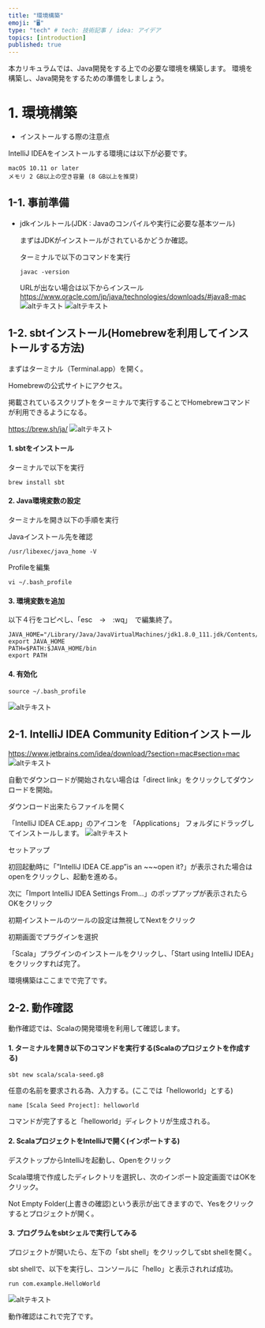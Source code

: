 ```yaml
---
title: "環境構築"
emoji: "🖥"
type: "tech" # tech: 技術記事 / idea: アイデア
topics: [introduction]
published: true
---
```

本カリキュラムでは、Java開発をする上での必要な環境を構築します。
環境を構築し、Java開発をするための準備をしましょう。

# 1. 環境構築
* インストールする際の注意点

IntelliJ IDEAをインストールする環境には以下が必要です。

    macOS 10.11 or later
    メモリ 2 GB以上の空き容量 (8 GB以上を推奨)


## 1-1. 事前準備
* jdkインルトール(JDK : Javaのコンパイルや実行に必要な基本ツール)

  まずはJDKがインストールがされているかどうか確認。

  ターミナルで以下のコマンドを実行

      javac -version

  URLが出ない場合は以下からインスール
  https://www.oracle.com/jp/java/technologies/downloads/#java8-mac
  ![altテキスト](/images/articles/1.png)
  ![altテキスト](/images/articles/2.png)

## 1-2. sbtインストール(Homebrewを利用してインストールする方法)
  まずはターミナル（Terminal.app）を開く。

  Homebrewの公式サイトにアクセス。

  掲載されているスクリプトをターミナルで実行することでHomebrewコマンドが利用できるようになる。

  https://brew.sh/ja/
  ![altテキスト](/images/articles/5.png)


  #### 1. sbtをインストール
  ターミナルで以下を実行

    brew install sbt

  #### 2. Java環境変数の設定

  ターミナルを開き以下の手順を実行

  Javaインストール先を確認

    /usr/libexec/java_home -V

  Profileを編集

    vi ~/.bash_profile

  #### 3. 環境変数を追加

  以下４行をコピペし、「esc　→　:wq」　で編集終了。

    JAVA_HOME="/Library/Java/JavaVirtualMachines/jdk1.8.0_111.jdk/Contents/Home"
    export JAVA_HOME
    PATH=$PATH:$JAVA_HOME/bin
    export PATH

  #### 4. 有効化

    source ~/.bash_profile
![altテキスト](/images/articles/6.png)

## 2-1. IntelliJ IDEA Community Editionインストール
https://www.jetbrains.com/idea/download/?section=mac#section=mac
![altテキスト](/images/articles/3.png)

自動でダウンロードが開始されない場合は「direct link」をクリックしてダウンロードを開始。

ダウンロード出来たらファイルを開く

「IntelliJ IDEA CE.app」のアイコンを 「Applications」 フォルダにドラッグしてインストールします。
![altテキスト](/images/articles/4.png)

セットアップ

初回起動時に「”IntelliJ IDEA CE.app”is an ~~~open it?」が表示された場合はopenをクリックし、起動を進める。

次に「Import IntelliJ IDEA Settings From...」のポップアップが表示されたらOKをクリック

初期インストールのツールの設定は無視してNextをクリック

初期画面でプラグインを選択

「Scala」プラグインのインストールをクリックし、「Start using IntelliJ IDEA」をクリックすれば完了。

環境構築はここまでで完了です。

## 2-2. 動作確認
動作確認では、Scalaの開発環境を利用して確認します。

  #### 1. ターミナルを開き以下のコマンドを実行する(Scalaのプロジェクトを作成する)


    sbt new scala/scala-seed.g8

  任意の名前を要求される為、入力する。(ここでは「helloworld」とする)

    name [Scala Seed Project]: helloworld

  コマンドが完了すると「helloworld」ディレクトリが生成される。

  #### 2. ScalaプロジェクトをIntelliJで開く(インポートする)

  デスクトップからIntelliJを起動し、Openをクリック

  Scala環境で作成したディレクトリを選択し、次のインポート設定画面ではOKをクリック。

  Not Empty Folder(上書きの確認)という表示が出てきますので、Yesをクリックするとプロジェクトが開く。

  #### 3. プログラムをsbtシェルで実行してみる

  プロジェクトが開いたら、左下の「sbt shell」をクリックしてsbt shellを開く。

  sbt shellで、以下を実行し、コンソールに「hello」と表示されれば成功。

    run com.example.HelloWorld
  ![altテキスト](/images/articles/7.png)

  動作確認はこれで完了です。


